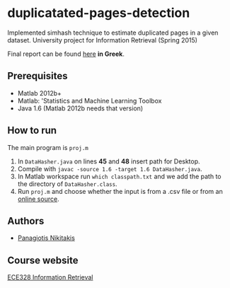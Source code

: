 # duplicatated-pages-detection
Implemented simhash technique to estimate duplicated pages in a given dataset. University project for Information Retrieval (Spring 2015)

Final report can be found [here](https://github.com/pnikitakis/duplicatated-pages-detection/blob/main/Final%20Report%20%5BGR%5D.pdf) **in Greek**.

## Prerequisites
- Matlab 2012b+
- Matlab: 'Statistics and Machine Learning Toolbox
- Java 1.6 (Matlab 2012b needs that version) 

## How to run
The main program is `proj.m`
1. In `DataHasher.java` on lines **45** and **48** insert path for Desktop. 
2. Compile with `javac -source 1.6 -target 1.6 DataHasher.java`.
3. In Matlab workspace run `which classpath.txt` and we add the path to the directory of `DataHasher.class`.
4. Run `proj.m` and choose whether the input is from a .csv file or from an [online source](http://commoncrawl.org/the-data/get-started/).

## Authors
- [Panagiotis Nikitakis](https://www.linkedin.com/in/panagiotis-nikitakis/)

## Course website
[ECE328 Information Retrieval](https://www.e-ce.uth.gr/studies/undergraduate/courses/ece328/?lang=en)  
